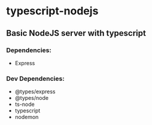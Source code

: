 # typescript-nodejs

## Basic NodeJS server with typescript

### Dependencies:

- Express

### Dev Dependencies:

- @types/express
- @types/node
- ts-node
- typescript
- nodemon
